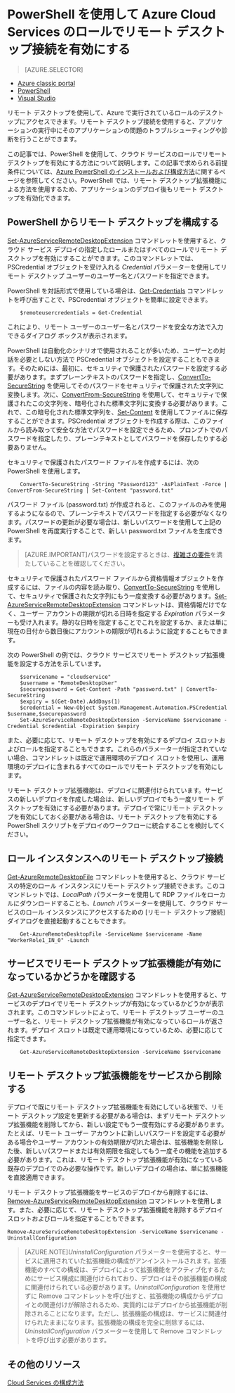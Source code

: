 <properties 
pageTitle="PowerShell を使用して Azure Cloud Services のロールでリモート デスクトップ接続を有効にする" 
description="PowerShell で Azure クラウド サービス アプリケーションを構成してリモート デスクトップ接続を許可する方法" 
services="cloud-services" 
documentationCenter="" 
authors="sbtron" 
manager="timlt" 
editor=""/>
<tags 
ms.service="cloud-services" 
ms.workload="tbd" 
ms.tgt_pltfrm="na" 
ms.devlang="na" 
ms.topic="article" 
ms.date="09/17/2015" 
ms.author="saurabh"/>

# PowerShell を使用して Azure Cloud Services のロールでリモート デスクトップ接続を有効にする

>[AZURE.SELECTOR]
- [Azure classic portal](cloud-services-role-enable-remote-desktop.md)
- [PowerShell](cloud-services-role-enable-remote-desktop-powershell.md)
- [Visual Studio](https://msdn.microsoft.com/library/gg443832.aspx)


リモート デスクトップを使用して、Azure で実行されているロールのデスクトップにアクセスできます。リモート デスクトップ接続を使用すると、アプリケーションの実行中にそのアプリケーションの問題のトラブルシューティングや診断を行うことができます。

この記事では、PowerShell を使用して、クラウド サービスのロールでリモート デスクトップを有効にする方法について説明します。この記事で求められる前提条件については、[Azure PowerShell のインストールおよび構成方法](powershell-install-configure.md)に関するページを参照してください。PowerShell では、リモート デスクトップ拡張機能による方法を使用するため、アプリケーションのデプロイ後もリモート デスクトップを有効化できます。


## PowerShell からリモート デスクトップを構成する

[Set-AzureServiceRemoteDesktopExtension](https://msdn.microsoft.com/library/azure/dn495117.aspx) コマンドレットを使用すると、クラウド サービス デプロイの指定したロールまたはすべてのロールでリモート デスクトップを有効にすることができます。このコマンドレットでは、PSCredential オブジェクトを受け入れる *Credential* パラメーターを使用してリモート デスクトップ ユーザーのユーザー名とパスワードを指定できます。

PowerShell を対話形式で使用している場合は、[Get-Credentials](https://technet.microsoft.com/library/hh849815.aspx) コマンドレットを呼び出すことで、PSCredential オブジェクトを簡単に設定できます。

```
	$remoteusercredentials = Get-Credential
```

これにより、リモート ユーザーのユーザー名とパスワードを安全な方法で入力できるダイアログ ボックスが表示されます。

PowerShell は自動化のシナリオで使用されることが多いため、ユーザーとの対話を必要としない方法で PSCredential オブジェクトを設定することもできます。そのためには、最初に、セキュリティで保護されたパスワードを設定する必要があります。まずプレーンテキストのパスワードを指定し、[ConvertTo-SecureString](https://technet.microsoft.com/library/hh849818.aspx) を使用してそのパスワードをセキュリティで保護された文字列に変換します。次に、[ConvertFrom-SecureString](https://technet.microsoft.com/library/hh849814.aspx) を使用して、セキュリティで保護されたこの文字列を、暗号化された標準文字列に変換する必要があります。これで、この暗号化された標準文字列を、[Set-Content](https://technet.microsoft.com/library/ee176959.aspx) を使用してファイルに保存することができます。PSCredential オブジェクトを作成する際は、このファイルから読み取って安全な方法でパスワードを設定できるため、プロンプトでのパスワードを指定したり、プレーンテキストとしてパスワードを保存したりする必要ありません。

セキュリティで保護されたパスワード ファイルを作成するには、次の PowerShell を使用します。

```
	ConvertTo-SecureString -String "Password123" -AsPlainText -Force | ConvertFrom-SecureString | Set-Content "password.txt"
``` 

パスワード ファイル (password.txt) が作成されると、このファイルのみを使用するようになるので、プレーンテキストでパスワードを指定する必要がなくなります。パスワードの更新が必要な場合は、新しいパスワードを使用して上記の PowerShell を再度実行することで、新しい password.txt ファイルを生成できます。

>[AZURE.IMPORTANT]パスワードを設定するときは、[複雑さの要件](https://technet.microsoft.com/library/cc786468.aspx)を満たしていることを確認してください。

セキュリティで保護されたパスワード ファイルから資格情報オブジェクトを作成するには、ファイルの内容を読み取り、[ConvertTo-SecureString](https://technet.microsoft.com/library/hh849818.aspx) を使用して、セキュリティで保護された文字列にもう一度変換する必要があります。[Set-AzureServiceRemoteDesktopExtension](https://msdn.microsoft.com/library/azure/dn495117.aspx) コマンドレットは、資格情報だけでなく、ユーザー アカウントの期限が切れる日時を指定する *Expiration* パラメーターも受け入れます。静的な日時を指定することでこれを設定するか、または単に現在の日付から数日後にアカウントの期限が切れるように設定することもできます。

次の PowerShell の例では、クラウド サービスでリモート デスクトップ拡張機能を設定する方法を示しています。

```
	$servicename = "cloudservice"
	$username = "RemoteDesktopUser"
	$securepassword = Get-Content -Path "password.txt" | ConvertTo-SecureString
	$expiry = $(Get-Date).AddDays(1)
	$credential = New-Object System.Management.Automation.PSCredential $username,$securepassword
	Set-AzureServiceRemoteDesktopExtension -ServiceName $servicename -Credential $credential -Expiration $expiry 
```
また、必要に応じて、リモート デスクトップを有効にするデプロイ スロットおよびロールを指定することもできます。これらのパラメーターが指定されていない場合、コマンドレットは既定で運用環境のデプロイ スロットを使用し、運用環境のデプロイに含まれるすべてのロールでリモート デスクトップを有効にします。

リモート デスクトップ拡張機能は、デプロイに関連付けられています。サービスの新しいデプロイを作成した場合は、新しいデプロイでもう一度リモート デスクトップを有効にする必要があります。デプロイで常にリモート デスクトップを有効にしておく必要がある場合は、リモート デスクトップを有効にする PowerShell スクリプトをデプロイのワークフローに統合することを検討してください。


## ロール インスタンスへのリモート デスクトップ接続
[Get-AzureRemoteDesktopFile](https://msdn.microsoft.com/library/azure/dn495261.aspx) コマンドレットを使用すると、クラウド サービスの特定のロール インスタンスにリモート デスクトップ接続できます。このコマンドレットでは、*LocalPath* パラメーターを使用して RDP ファイルをローカルにダウンロードすることも、*Launch* パラメーターを使用して、クラウド サービスのロール インスタンスにアクセスするための [リモート デスクトップ接続] ダイアログを直接起動することもできます。

```
	Get-AzureRemoteDesktopFile -ServiceName $servicename -Name "WorkerRole1_IN_0" -Launch
```


## サービスでリモート デスクトップ拡張機能が有効になっているかどうかを確認する 
[Get-AzureServiceRemoteDesktopExtension](https://msdn.microsoft.com/library/azure/dn495261.aspx) コマンドレットを使用すると、サービスのデプロイでリモート デスクトップが有効になっているかどうかが表示されます。このコマンドレットによって、リモート デスクトップ ユーザーのユーザー名と、リモート デスクトップ拡張機能が有効になっているロールが返されます。デプロイ スロットは既定で運用環境になっているため、必要に応じて指定できます。

```
	Get-AzureServiceRemoteDesktopExtension -ServiceName $servicename
```

## リモート デスクトップ拡張機能をサービスから削除する 
デプロイで既にリモート デスクトップ拡張機能を有効にしている状態で、リモート デスクトップ設定を更新する必要がある場合は、まずリモート デスクトップ拡張機能を削除してから、新しい設定でもう一度有効にする必要があります。たとえば、リモート ユーザー アカウントに新しいパスワードを設定する必要がある場合やユーザー アカウントの有効期限が切れた場合は、拡張機能を削除した後、新しいパスワードまたは有効期限を指定してもう一度その機能を追加する必要があります。これは、リモート デスクトップ拡張機能が有効になっている既存のデプロイでのみ必要な操作です。新しいデプロイの場合は、単に拡張機能を直接適用できます。

リモート デスクトップ拡張機能をサービスのデプロイから削除するには、[Remove-AzureServiceRemoteDesktopExtension](https://msdn.microsoft.com/library/azure/dn495280.aspx) コマンドレットを使用します。また、必要に応じて、リモート デスクトップ拡張機能を削除するデプロイ スロットおよびロールを指定することもできます。

```
Remove-AzureServiceRemoteDesktopExtension -ServiceName $servicename -UninstallConfiguration

```  

>[AZURE.NOTE]*UninstallConfiguration* パラメーターを使用すると、サービスに適用されていた拡張機能の構成がアンインストールされます。拡張機能のすべての構成は、デプロイによって拡張機能をアクティブ化するためにサービス構成に関連付けられており、デプロイはその拡張機能の構成に関連付けられている必要があります。*UninstallConfiguration* を使用せずに Remove コマンドレットを呼び出すと、拡張機能の構成からデプロイとの関連付けが解除されるため、実質的にはデプロイから拡張機能が削除されることになります。ただし、拡張機能の構成は、サービスに関連付けられたままになります。拡張機能の構成を完全に削除するには、*UninstallConfiguration* パラメーターを使用して Remove コマンドレットを呼び出す必要があります。



## その他のリソース

[Cloud Services の構成方法](cloud-services-how-to-configure.md)

<!---HONumber=AcomDC_1203_2015-->